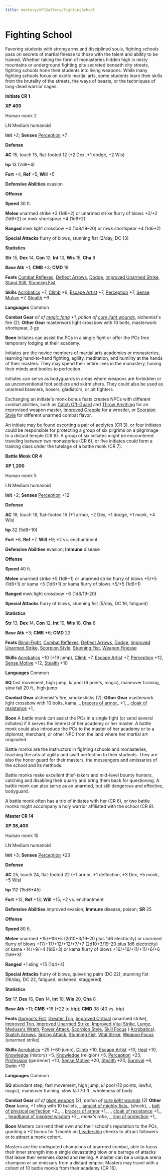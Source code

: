 ```yaml
---
title: mastery/nPCGallery/fightingSchool
---
```

# Fighting School

Favoring students with strong arms and disciplined souls, fighting schools pass on secrets of martial finesse to those with the talent and ability to be trained. Whether taking the form of monasteries hidden high in misty mountains or underground fighting pits secreted beneath city streets, fighting schools hone their students into living weapons. While many fighting schools focus on exotic martial arts, some students learn their skills from the brutality of the streets, the ways of beasts, or the techniques of long-dead warrior sages.

**Initiate CR 1**

**XP 400**

Human monk 2

LN Medium humanoid

**Init** +2; **Senses** [Perception](../../skills/perception#_perception) +7

**Defense**

**AC** 15, touch 15, flat-footed 12 (+2 Dex, +1 dodge, +2 Wis)

**hp** 13 (2d8+4)

**Fort** +4, **Ref** +5, **Will** +5

**Defensive Abilities** evasion

**Offense**

**Speed** 30 ft.

**Melee** unarmed strike +3 (1d6+2) or unarmed strike flurry of blows +2/+2 (1d6+2) or mwk shortspear +4 (1d6+2)

**Ranged** mwk light crossbow +4 (1d8/19–20) or mwk shortspear +4 (1d6+2)

**Special Attacks** flurry of blows, stunning fist (2/day, DC 13)

**Statistics**

**Str** 15, **Dex** 14, **Con** 12, **Int** 10, **Wis** 15, **Cha** 8

**Base Atk** +1; **CMB** +3; **CMD** 18

**Feats** [Combat Reflexes](../../feats#_combat-reflexes), [Deflect Arrows](../../feats#_deflect-arrows), [Dodge](../../feats#_dodge), [Improved Unarmed Strike](../../feats#_improved-unarmed-strike), [Stand Still](../../feats#_stand-still), [Stunning Fist](../../feats#_stunning-fist)

**Skills** [Acrobatics](../../skills/acrobatics#_acrobatics) +7, [Climb](../../skills/climb#_climb) +6, [Escape Artist](../../skills/escapeArtist#_escape-artist) +7, [Perception](../../skills/perception#_perception) +7, [Sense Motive](../../skills/senseMotive#_sense-motive) +7, [Stealth](../../skills/stealth#_stealth) +6

**Languages** Common

**Combat Gear** _oil of [magic fang](../../spells/magicFang#_magic-fang) +1_, _potion of [cure light wounds](../../spells/cureLightWounds#_cure-light-wounds)_, alchemist's fire (2); **Other Gear** masterwork light crossbow with 10 bolts, masterwork shortspear, 3 gp

**Boon** Initiates can assist the PCs in a single fight or offer the PCs free temporary lodging at their academy.

Initiates are the novice members of martial arts academies or monasteries, learning hand-to-hand fighting, agility, meditation, and humility at the hands of their masters. They may spend their entire lives in the monastery, honing their minds and bodies to perfection.

Initiates can serve as bodyguards in areas where weapons are forbidden or as unconventional foot soldiers and skirmishers. They could also be used as unarmed brawlers, boxers, gladiators, or pit fighters.

Exchanging an initiate's monk bonus feats creates NPCs with different combat abilities, such as [Catch Off-Guard](../../feats#_catch-off-guard) and [Throw Anything](../../feats#_throw-anything) for an improvised weapon master, [Improved Grapple](../../feats#_improved-grapple) for a wrestler, or [Scorpion Style](../../feats#_scorpion-style) for different unarmed combat flavor.

An initiate may be found escorting a pair of acolytes (CR 3), or four initiates could be responsible for protecting a group of six pilgrims on a pilgrimage to a distant temple (CR 9). A group of six initiates might be encountered traveling between two monasteries (CR 6), or five initiates could form a training class under the tutelage of a battle monk (CR 7).

**Battle Monk CR 4**

**XP 1,200**

Human monk 5

LN Medium humanoid

**Init** +2; **Senses** [Perception](../../skills/perception#_perception) +12

**Defense**

**AC** 19, touch 18, flat-footed 16 (+1 armor, +2 Dex, +1 dodge, +1 monk, +4 Wis)

**hp** 32 (5d8+10)

**Fort** +6, **Ref** +7, **Will** +9; +2 vs. enchantment

**Defensive Abilities** evasion; **Immune** disease

**Offense**

**Speed** 40 ft.

**Melee** unarmed strike +5 (1d8+1) or unarmed strike flurry of blows +5/+5 (1d8+1) or kama +5 (1d6+1) or kama flurry of blows +5/+5 (1d6+1)

**Ranged** mwk light crossbow +6 (1d8/19–20)

**Special Attacks** flurry of blows, stunning fist (5/day, DC 16, fatigued)

**Statistics**

**Str** 13, **Dex** 14, **Con** 12, **Int** 10, **Wis** 18, **Cha** 8

**Base Atk** +3; **CMB** +6; **CMD** 22

**Feats** [Blind-Fight](../../feats#_blind-fight), [Combat Reflexes](../../feats#_combat-reflexes), [Deflect Arrows](../../feats#_deflect-arrows), [Dodge](../../feats#_dodge), [Improved Unarmed Strike](../../feats#_improved-unarmed-strike), [Scorpion Style](../../feats#_scorpion-style), [Stunning Fist](../../feats#_stunning-fist), [Weapon Finesse](../../feats#_weapon-finesse)

**Skills** [Acrobatics](../../skills/acrobatics#_acrobatics) +10 (+19 jump), [Climb](../../skills/climb#_climb) +7, [Escape Artist](../../skills/escapeArtist#_escape-artist) +7, [Perception](../../skills/perception#_perception) +12, [Sense Motive](../../skills/senseMotive#_sense-motive) +12, [Stealth](../../skills/stealth#_stealth) +10

**Languages** Common

**SQ** fast movement, high jump, _ki_ pool (6 points, magic), maneuver training, slow fall 20 ft., high jump

**Combat Gear** alchemist's fire, smokesticks (2); **Other Gear** masterwork light crossbow with 10 bolts, kama, _ [bracers of armor](../../magicItems/wondrousItems#_bracers-of-armor)_ +1, _ [cloak of resistance](../../magicItems/wondrousItems#_cloak-of-resistance) +1_

**Boon** A battle monk can assist the PCs in a single fight (or send several initiates) if it serves the interest of her academy or her master. A battle monk could also introduce the PCs to the master of her academy or to a diplomat, merchant, or other NPC from the land where her martial art originated.

Battle monks are the instructors in fighting schools and monasteries, teaching the arts of agility and swift perfection to their students. They are also the honor guard for their masters, the messengers and emissaries of the school and its methods.

Battle monks make excellent thief-takers and mid-level bounty hunters, catching and disabling their quarry and bring them back for questioning. A battle monk can also serve as an unarmed, but still dangerous and effective, bodyguard.

A battle monk often has a trio of initiates with her (CR 6), or two battle monks might accompany a holy warrior affiliated with the school (CR 8).

**Master CR 14**

**XP 38,400**

Human monk 15

LN Medium humanoid

**Init** +3; **Senses** [Perception](../../skills/perception#_perception) +23

**Defense**

**AC** 25, touch 24, flat-footed 22 (+1 armor, +1 deflection, +3 Dex, +5 monk, +5 Wis)

**hp** 112 (15d8+45)

**Fort** +12, **Ref** +13, **Will** +15; +2 vs. enchantment

**Defensive Abilities** improved evasion; **Immune** disease, poison; **SR** 25

**Offense**

**Speed** 80 ft.

**Melee** unarmed +15/+10/+5 (2d10+3/19–20 plus 1d6 electricity) or unarmed flurry of blows +17/+17/+12/+12/+7/+7 (2d10+3/19–20 plus 1d6 electricity) or kama +14/+9/+4 (1d6+3) or kama flurry of blows +16/+16/+11/+11/+6/+6 (1d6+3)

**Ranged** +1 sling +15 (1d4+4)

**Special Attacks** flurry of blows, quivering palm (DC 22), stunning fist (16/day, DC 22, fatigued, sickened, staggered)

**Statistics**

**Str** 17, **Dex** 16, **Con** 14, **Int** 10, **Wis** 20, **Cha** 8

**Base Atk** +11; **CMB** +18 (+22 to trip); **CMD** 38 (40 vs. trip)

**Feats** [Gorgon's Fist](../../feats#_gorgon-s-fist), [Greater Trip](../../feats#_greater-trip), [Improved Critical](../../feats#_improved-critical) (unarmed strike), [Improved Trip](../../feats#_improved-trip), [Improved Unarmed Strike](../../feats#_improved-unarmed-strike), [Improved Vital Strike](../../feats#_improved-vital-strike), [Lunge](../../feats#_lunge), [Medusa's Wrath](../../feats#_medusa-s-wrath), [Power Attack](../../feats#_power-attack), [Scorpion Style](../../feats#_scorpion-style), [Skill Focus](../../feats#_skill-focus) ( [Acrobatics](../../skills/acrobatics#_acrobatics)), [Snatch Arrows](../../feats#_snatch-arrows), [Spring Attack](../../feats#_spring-attack), [Stunning Fist](../../feats#_stunning-fist), [Vital Strike](../../feats#_vital-strike), [Weapon Focus](../../feats#_weapon-focus) (unarmed strike)

**Skills** [Acrobatics](../../skills/acrobatics#_acrobatics) +25 (+60 jump), [Climb](../../skills/climb#_climb) +10, [Escape Artist](../../skills/escapeArtist#_escape-artist) +10, [Heal](../../skills/heal#_heal) +10, [Knowledge](../../skills/knowledge#_knowledge) (history) +5, [Knowledge](../../skills/knowledge#_knowledge) (religion) +5, [Perception](../../skills/perception#_perception) +23, [Profession](../../skills/profession#_profession) (gardener) +10, [Sense Motive](../../skills/senseMotive#_sense-motive) +20, [Stealth](../../skills/stealth#_stealth) +20, [Survival](../../skills/survival#_survival) +6, [Swim](../../skills/swim#_swim) +10

**Languages** Common

**SQ** abundant step, fast movement, high jump, _ki_ pool (12 points, lawful, magic), maneuver training, slow fall 70 ft., wholeness of body

**Combat Gear** _oil of [align weapon](../../spells/alignWeapon#_align-weapon)_ (2), _potion of [cure light wounds](../../spells/cureLightWounds#_cure-light-wounds)_ (2) **Other Gear** kama, _+1 sling_ with 10 bullets, _ [amulet of mighty fists](../../magicItems/wondrousItems#_amulet-of-mighty-fists)_ (shock), _ [belt of physical perfection](../../magicItems/wondrousItems#_belt-of-physical-perfection) +2_, _ [bracers of armor](../../magicItems/wondrousItems#_bracers-of-armor) +1_, _ [cloak of resistance](../../magicItems/wondrousItems#_cloak-of-resistance) +1_, _ [headband of inspired wisdom](../../magicItems/wondrousItems#_headband-of-inspired-wisdom) +2_, _monk's robe_, _ [ring of protection](../../magicItems/rings#_ring-of-protection) +1_

**Boon** Masters can lend their own and their school's reputation to the PCs, granting a +2 bonus for 1 month on [Leadership](../../feats#_leadership) checks to attract followers or to attract a monk cohort.

Masters are the undisputed champions of unarmed combat, able to focus their inner strength into a single devastating blow or a barrage of attacks that leave their enemies dazed and reeling. A master can be a unique arena champion or an emissary from a distant empire. Masters may travel with a cohort of 10 battle monks from their academy (CR 16).

